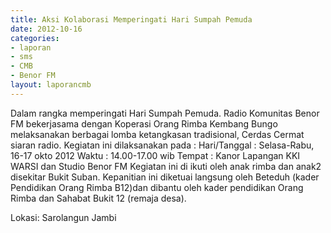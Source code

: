 ```yaml
---
title: Aksi Kolaborasi Memperingati Hari Sumpah Pemuda
date: 2012-10-16
categories:
- laporan
- sms
- CMB
- Benor FM
layout: laporancmb
---
```


Dalam rangka memperingati Hari Sumpah Pemuda.
Radio Komunitas Benor FM bekerjasama dengan Koperasi Orang Rimba Kembang Bungo melaksanakan berbagai lomba ketangkasan tradisional, Cerdas Cermat siaran radio.
Kegiatan ini dilaksanakan pada :
Hari/Tanggal : Selasa-Rabu, 16-17 okto 2012
Waktu : 14.00-17.00 wib
Tempat : Kanor Lapangan KKI WARSI dan Studio Benor FM
Kegiatan ini di ikuti oleh anak rimba dan anak2 disekitar Bukit Suban. Kepanitian ini diketuai langsung oleh Beteduh (kader Pendidikan Orang Rimba B12)dan dibantu oleh kader pendidikan Orang Rimba dan Sahabat Bukit 12 (remaja desa).

Lokasi: Sarolangun Jambi
